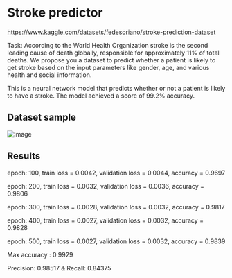 # Stroke predictor

https://www.kaggle.com/datasets/fedesoriano/stroke-prediction-dataset

Task: According to the World Health Organization stroke is the second leading
cause of death globally, responsible for approximately 11% of total deaths. We
propose you a dataset to predict whether a patient is likely to get stroke based on
the input parameters like gender, age, and various health and social information.

This is a neural network model that predicts whether or not a patient is likely to have a stroke.
The model achieved a score of 99.2% accuracy.

## Dataset sample

![image](https://github.com/NacuAndrei/Stroke-predictor/assets/80635358/93ef0f5b-35c2-4ad6-9a64-ece6885b6db8)


## Results
epoch: 100, train loss = 0.0042, validation loss = 0.0044, accuracy = 0.9697

epoch: 200, train loss = 0.0032, validation loss = 0.0036, accuracy = 0.9806

epoch: 300, train loss = 0.0028, validation loss = 0.0032, accuracy = 0.9817

epoch: 400, train loss = 0.0027, validation loss = 0.0032, accuracy = 0.9828

epoch: 500, train loss = 0.0027, validation loss = 0.0032, accuracy = 0.9839

Max accuracy : 0.9929

Precision:  0.98517 & Recall:  0.84375
